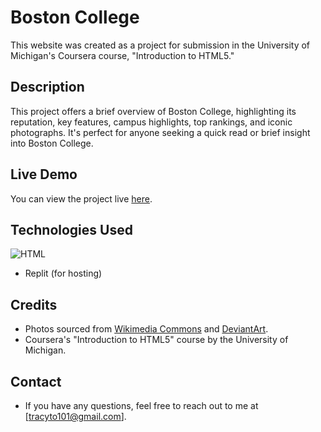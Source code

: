 # Boston College 
This website was created as a project for submission in the University of Michigan's Coursera course, "Introduction to HTML5."

## Description
This project offers a brief overview of Boston College, highlighting its reputation, key features, campus highlights, top rankings, and iconic photographs. It's perfect for anyone seeking a quick read or brief insight into Boston College. 

## Live Demo
You can view the project live [here](https://boston-college-tracyto101.replit.app).

## Technologies Used
![HTML](https://img.shields.io/badge/HTML5-E34F26?style=for-the-badge&logo=html5&logoColor=white)
- Replit (for hosting)

## Credits 
- Photos sourced from [Wikimedia Commons](https://commons.wikimedia.org/wiki/Main_Page) and [DeviantArt](https://www.deviantart.com).
- Coursera's "Introduction to HTML5" course by the University of Michigan.

## Contact
- If you have any questions, feel free to reach out to me at [tracyto101@gmail.com].
